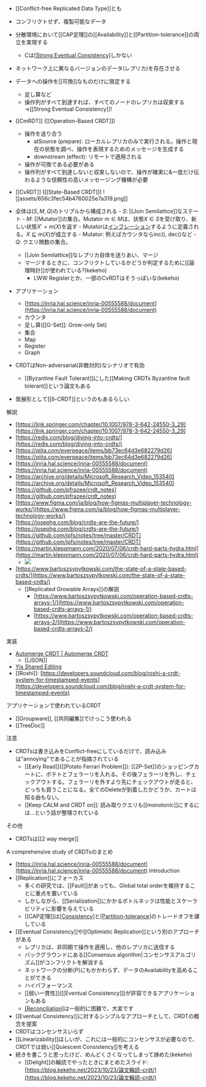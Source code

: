 - [[Conflict-free Replicated Data Type]]とも
- コンフリクトせず、複製可能なデータ
- 分散環境において[[CAP定理]]の[[Availability]]と[[Partition-tolerance]]の両立を実現する
	- Cは[[Strong Eventual Consistency]](結果整合性)しかない

- ネットワーク上に異なるバージョンのデータ(レプリカ)を存在させる
- データへの操作を[[可換]]なものだけに限定する
	- 足し算など
	- 操作列がすべて到達すれば、すべてのノードのレプリカは収束する→[[Strong Eventual Consistency]]!

- [[CmRDT]] ([[Operation-Based CRDT]])
	- 操作を送り合う
		- atSource (prepare): ローカルレプリカのみで実行される。操作と現在の状態を調べ、操作を表現するためのメッセージを生成する
		- downstream (effect): リモートで適用される
	- 操作が可換である必要がある
	- 操作列がすべて到達しないと収束しないので、操作が確実に&一度だけ伝わるような信頼性の高いメッセージング機構が必要
- [[CvRDT]] ([[State-Based CRDT]])
![[assets/656c3fec54b4760025e7a319.png]]


- 全体は$(S, M, Q)$のトリプルから構成される
		- $S$: [[Join Semilattice]]なステート
		- $M$: [[Mutator]]の集合。Mutator $m \in M$は、状態$X \in S$を受け取り、新しい状態$X' = m(X)$を返す
			- Mutatorは[インフレーション](https://chat.openai.com/share/80bf2192-01c4-4f0e-8a18-42db83bdfe0d)するように定義される。$X \sqsubseteq m(X)$が成立する
			- Mutator: 例えばカウンタならinc(), dec()など
		- $Q$: クエリ関数の集合。
	- [[Join Semilattice]]なレプリカ自体を送りあい、マージ
	- マージするときに、コンフリクトしているかどうか判定するために[[論理時計]]が使われている?(kekeho)
		- LWW Registerとか、一部のCvRDTはそうっぽいな(kekeho)

- アプリケーション
	- [https://inria.hal.science/inria-00555588/document](https://inria.hal.science/inria-00555588/document)
	- カウンタ
	- 足し算([[G-Set]]: Grow-only Set)
	- 集合
	- Map
	- Register
	- Graph

- CRDTはNon-adversarial(非敵対的)なシナリオで有効
	- [[Byzantine Fault Tolerant]]にした[[Making CRDTs Byzantine fault tolerant]]という論文もある

- 発展形として[[δ-CRDT]]というのもあるらしい

解説
- [https://link.springer.com/chapter/10.1007/978-3-642-24550-3_29](https://link.springer.com/chapter/10.1007/978-3-642-24550-3_29)
- [https://redis.com/blog/diving-into-crdts/](https://redis.com/blog/diving-into-crdts/)
- [https://qiita.com/everpeace/items/bb73ec64d3e682279d26](https://qiita.com/everpeace/items/bb73ec64d3e682279d26)
- [https://inria.hal.science/inria-00555588/document](https://inria.hal.science/inria-00555588/document) 
- [https://archive.org/details/Microsoft_Research_Video_153540](https://archive.org/details/Microsoft_Research_Video_153540)
- [https://github.com/pfrazee/crdt_notes](https://github.com/pfrazee/crdt_notes)
- [https://www.figma.com/ja/blog/how-figmas-multiplayer-technology-works/](https://www.figma.com/ja/blog/how-figmas-multiplayer-technology-works/)
- [https://josephg.com/blog/crdts-are-the-future/](https://josephg.com/blog/crdts-are-the-future/)
- [https://github.com/ipfs/notes/tree/master/CRDT](https://github.com/ipfs/notes/tree/master/CRDT)
- [https://martin.kleppmann.com/2020/07/06/crdt-hard-parts-hydra.html](https://martin.kleppmann.com/2020/07/06/crdt-hard-parts-hydra.html)
	- ![](https://www.youtube.com/watch?v=x7drE24geUw)
- [https://www.bartoszsypytkowski.com/the-state-of-a-state-based-crdts/](https://www.bartoszsypytkowski.com/the-state-of-a-state-based-crdts/)
	- [[Replicated Growable Arrays]]の解説
		- [https://www.bartoszsypytkowski.com/operation-based-crdts-arrays-1/](https://www.bartoszsypytkowski.com/operation-based-crdts-arrays-1/)
		- [https://www.bartoszsypytkowski.com/operation-based-crdts-arrays-2/](https://www.bartoszsypytkowski.com/operation-based-crdts-arrays-2/)

実装
- [Automerge CRDT | Automerge CRDT](https://automerge.org/)
	- [[JSON]]
- [Yjs Shared Editing](https://yjs.dev/)
- [[Roshi]]: [https://developers.soundcloud.com/blog/roshi-a-crdt-system-for-timestamped-events](https://developers.soundcloud.com/blog/roshi-a-crdt-system-for-timestamped-events)

アプリケーションで使われているCRDT
- [[Groupware]], [[共同編集]]でけっこう使われる
- [[TreeDoc]]

注意
- CRDTsは書き込みをConflict-freeにしているだけで、読み込みは"annoying"であることが指摘されている
	- [[Early Read]]([[Potato Ferrari Problem]]): [[2P-Set]]のショッピングカートに、ポテトとフェラーリを入れる。その後フェラーリを外し、チェックアウトする。フェラーリを外すより先にチェックアウトが走ると、どっちも買うことになる。全てのDeleteが到着したかどうか、カートは知る由もない。
	- [[Keep CALM and CRDT on]]: 読み取りクエリも[[monotonic]]にするには…という話が整理されている

その他
- CRDTsは[[2 way merge]]

A comprehensive study of CRDTsのまとめ
- [https://inria.hal.science/inria-00555588/document](https://inria.hal.science/inria-00555588/document) 
Introduction
- [[Replication]]にフォーカス
	- 多くの研究では、[[Fault]]があっても、Global total orderを維持することに重点を置いている
	- しかしながら、[[Serialization]]にかかるボトルネックは性能とスケーラビリティに影響を与えている
	- [[CAP定理]]は[[Consistency]](C)と[[Partition-tolerance]](P)のトレードオフを課している
- [[Eventual Consistency]]や[[Optimistic Replication]]という別のアプローチがある
	- レプリカは、非同期で操作を適用し、他のレプリカに送信する
	- バックグラウンドにある[[Consensus algorithm|コンセンサスアルゴリズム]]がコンフリクトを解消する
	- ネットワークの分断(P)にもかかわらず、データのAvailabilityを高めることができる
	- ハイパフォーマンス
	- [[弱い一貫性]]([[Eventual Consistency]])が許容できるアプリケーションもある
	- [[Reconciliation]](コンフリクトの解決?(kekeho))は一般的に困難で、大変です
- [[Eventual Consistency]]に対するシンプルなアプローチとして、CRDTの概念を提案
- CRDTはコンセンサスいらず
- [[Linearizability]]ほしいが、これには一般的にコンセンサスが必要なので、CRDTでは弱い[[Quiescent Consistency]]を考える
- 続きを書こうと思ったけど、めんどくさくなってしまって諦めた(kekeho)
	- [[Delight]]の輪読でやったときにまとめたスライド: [https://blog.kekeho.net/2023/10/23/論文輪読-crdt/](https://blog.kekeho.net/2023/10/23/論文輪読-crdt/)

